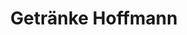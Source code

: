 ---
title: "Getränke Hoffmann"
url: /berlin/getraenke-hoffmann-neue-spaethstrasse/
shop: Getränke
---